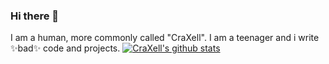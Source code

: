 ### Hi there 👋
I am a human, more commonly called "CraXell". I am a teenager and i write ✨bad✨ code and projects.
[![CraXell's github stats](https://github-readme-stats.vercel.app/api?username=CraXell&theme=radical)](https://github.com/anuraghazra/github-readme-stats)

